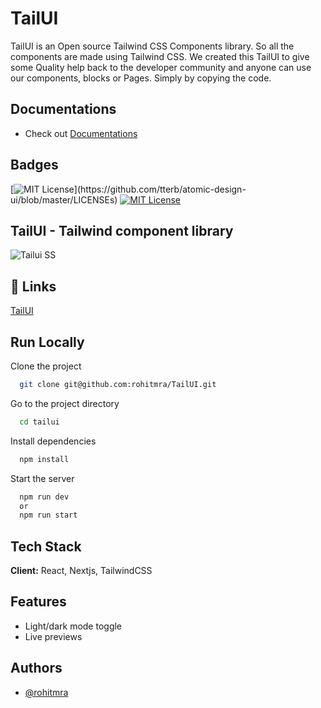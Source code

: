 
# TailUI

TailUI is an Open source Tailwind CSS Components library. So all the components are made using Tailwind CSS. We created this TailUI to give some Quality help back to the developer community and anyone can use our components, blocks or Pages. Simply by copying the code.

## Documentations

 - Check out [Documentations](https://www.tailui.xyz/documentation/getting-started)
 
## Badges

[![MIT License](https://img.shields.io/apm/l/atomic-design-ui.svg?)](https://github.com/tterb/atomic-design-ui/blob/master/LICENSEs)
[![MIT License](https://img.shields.io/github/forks/rohitmra/tailui?style=social)](https://github.com/tterb/atomic-design-ui/blob/master/LICENSEs)

## TailUI - Tailwind component library
![Tailui SS](https://www.tailui.xyz/assets/posts/bg-hero-tailui.jpg)


## 🔗 Links
[TailUI](https://www.tailui.xyz)


## Run Locally

Clone the project

```bash
  git clone git@github.com:rohitmra/TailUI.git
```

Go to the project directory

```bash
  cd tailui
```

Install dependencies

```bash
  npm install
```

Start the server

```bash
  npm run dev
  or
  npm run start
```


## Tech Stack

**Client:** React, Nextjs, TailwindCSS


## Features

- Light/dark mode toggle
- Live previews


## Authors

- [@rohitmra](https://www.github.com/rohitmra)

